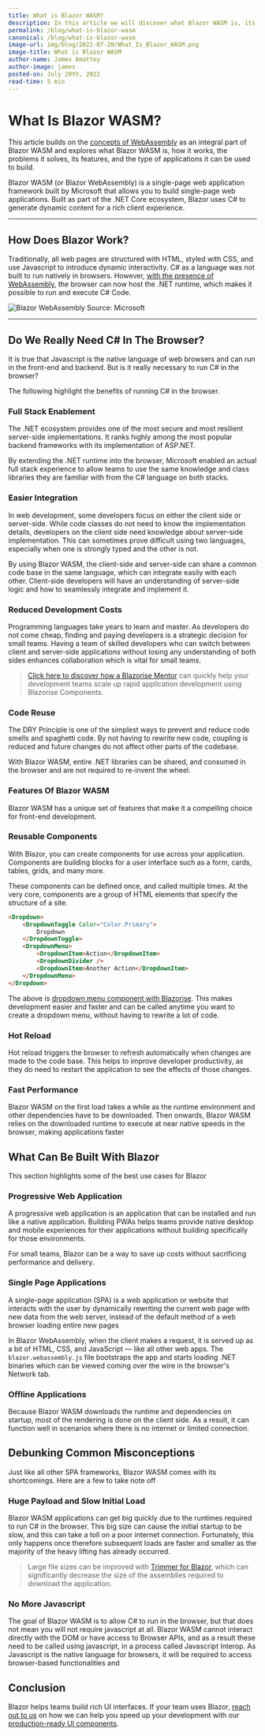 ```yaml
---
title: What is Blazor WASM?
description: In this article we will discover what Blazor WASM is, its features and what the kind of applications it can build.
permalink: /blog/what-is-blazor-wasm
canonical: /blog/what-is-blazor-wasm
image-url: img/blog/2022-07-20/What_Is_Blazor_WASM.png
image-title: What is Blazor WASM
author-name: James Amattey
author-image: james
posted-on: July 20th, 2022
read-time: 5 min
---
```


# What Is Blazor WASM?

This article builds on the [concepts of WebAssembly](blog/exploring-webassembly-the-underlying-technology-behind-blazor-wasm) as an integral part of Blazor WASM and explores what Blazor WASM is, how it works, the problems it solves, its features, and the type of applications it can be used to build.

Blazor WASM (or Blazor WebAssembly) is a single-page web application framework built by Microsoft that allows you to build single-page web applications. Built as part of the .NET Core ecosystem, Blazor uses C# to generate dynamic content for a rich client experience.

---

## How Does Blazor Work?

Traditionally, all web pages are structured with HTML, styled with CSS, and use Javascript to introduce dynamic interactivity. C# as a language was not built to run natively in browsers. However, [with the presence of WebAssembly](https://blazorise.com/blog/exploring-webassembly-the-underlying-technology-behind-blazor-wasm), the browser can now host the .NET runtime, which makes it possible to run and execute C# Code.

![Blazor WebAssembly Source: Microsoft](img/blog/2022-07-20/blazor-webassembly.png)

---

## Do We Really Need C# In The Browser?

It is true that Javascript is the native language of web browsers and can run in the front-end and backend. But is it really necessary to run C# in the browser?

The following highlight the benefits of running C# in the browser.

### Full Stack Enablement

The .NET ecosystem provides one of the most secure and most resilient server-side implementations. It ranks highly among the most popular backend frameworks with its implementation of ASP.NET.

By extending the .NET runtime into the browser, Microsoft enabled an actual full stack experience to allow teams to use the same knowledge and class libraries they are familiar with from the C# language on both stacks.

### Easier Integration

In web development, some developers focus on either the client side or server-side. While code classes do not need to know the implementation details, developers on the client side need knowledge about server-side implementation. This can sometimes prove difficult using two languages, especially when one is strongly typed and the other is not.

By using Blazor WASM, the client-side and server-side can share a common code base in the same language, which can integrate easily with each other. Client-side developers will have an understanding of server-side logic and how to seamlessly integrate and implement it.

### Reduced Development Costs

Programming languages take years to learn and master. As developers do not come cheap, finding and paying developers is a strategic decision for small teams. Having a team of skilled developers who can switch between client and server-side applications without losing any understanding of both sides enhances collaboration which is vital for small teams.

> [Click here to discover how a Blazorise Mentor](commercial/enterprise-plus) can quickly help your development teams scale up rapid application development using Blazorise Components.

### Code Reuse

The DRY Principle is one of the simplest ways to prevent and reduce code smells and spaghetti code. By not having to rewrite new code, coupling is reduced and future changes do not affect other parts of the codebase.

With Blazor WASM, entire .NET libraries can be shared, and consumed in the browser and are not required to re-invent the wheel.

### Features Of Blazor WASM

Blazor WASM has a unique set of features that make it a compelling choice for front-end development. 

### Reusable Components

With Blazor, you can create components for use across your application. Components are building blocks for a user interface such as a form, cards, tables, grids, and many more.

These components can be defined once, and called multiple times. At the very core, components are a group of HTML elements that specify the structure of a site.

```html
<Dropdown>
    <DropdownToggle Color="Color.Primary">
        Dropdown
    </DropdownToggle>
    <DropdownMenu>
        <DropdownItem>Action</DropdownItem>
        <DropdownDivider />
        <DropdownItem>Another Action</DropdownItem>
    </DropdownMenu>
</Dropdown>
```

The above is [dropdown menu component with Blazorise](docs/components/dropdown). This makes development easier and faster and can be called anytime you want to create a dropdown menu, without having to rewrite a lot of code.

### Hot Reload

Hot reload triggers the browser to refresh automatically when changes are made to the code base. This helps to improve developer productivity, as they do need to restart the application to see the effects of those changes.

### Fast Performance

Blazor WASM on the first load takes a while as the runtime environment and other dependencies have to be downloaded. Then onwards, Blazor WASM relies on the downloaded runtime to execute at near native speeds in the browser, making applications faster

## What Can Be Built With Blazor

This section highlights some of the best use cases for Blazor

### Progressive Web Application

A progressive web application is an application that can be installed and run like a native application. Building PWAs helps teams provide native desktop and mobile experiences for their applications without building specifically for those environments.

For small teams, Blazor can be a way to save up costs without sacrificing performance and delivery.

### Single Page Applications

A single-page application (SPA) is a web application or website that interacts with the user by dynamically rewriting the current web page with new data from the web server, instead of the default method of a web browser loading entire new pages

In Blazor WebAssembly, when the client makes a request, it is served up as a bit of HTML, CSS, and JavaScript — like all other web apps. The `blazor.webassembly.js` file bootstraps the app and starts loading .NET binaries which can be viewed coming over the wire in the browser's Network tab.

### Offline Applications

Because Blazor WASM downloads the runtime and dependencies on startup, most of the rendering is done on the client side. As a result, it can function well in scenarios where there is no internet or limited connection.

## Debunking Common Misconceptions

Just like all other SPA frameworks, Blazor WASM comes with its shortcomings. Here are a few to take note off

### Huge Payload and Slow Initial Load

Blazor WASM applications can get big quickly due to the runtimes required to run C# in the browser. This big size can cause the initial startup to be slow, and this can take a toll on a poor internet connection. Fortunately, this only happens once therefore subsequent loads are faster and smaller as the majority of the heavy lifting has already occurred.

> Large file sizes can be improved with [Trimmer for Blazor](https://docs.microsoft.com/en-us/aspnet/core/blazor/host-and-deploy/configure-trimmer?view=aspnetcore-6.0), which can significantly decrease the size of the assemblies required to download the application.

### No More Javascript

The goal of Blazor WASM is to allow C# to run in the browser, but that does not mean you will not require javascript at all. Blazor WASM cannot interact directly with the DOM or have access to Browser APIs, and as a result these need to be called using javascript, in a process called Javascript Interop. As Javascript is the native language for browsers, it will be required to access browser-based functionalities and

## Conclusion

Blazor helps teams build rich UI interfaces. If your team uses Blazor, [reach out to us](commercial/contact) on how we can help you speed up your development with our [production-ready UI components](docs/components).